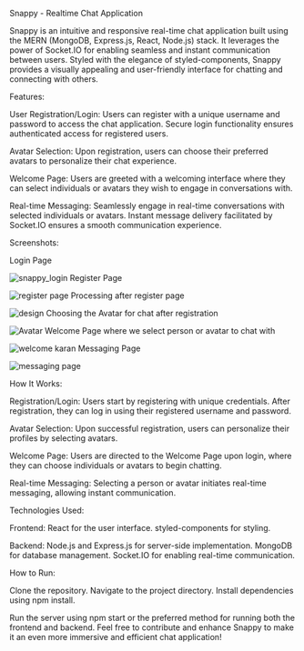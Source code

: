 
Snappy - Realtime Chat Application

Snappy is an intuitive and responsive real-time chat application built using the MERN (MongoDB, Express.js, React, Node.js) stack. It leverages the power of Socket.IO for enabling seamless and instant communication between users. Styled with the elegance of styled-components, Snappy provides a visually appealing and user-friendly interface for chatting and connecting with others.

Features:

User Registration/Login:
Users can register with a unique username and password to access the chat application.
Secure login functionality ensures authenticated access for registered users.

Avatar Selection:
Upon registration, users can choose their preferred avatars to personalize their chat experience.

Welcome Page:
Users are greeted with a welcoming interface where they can select individuals or avatars they wish to engage in conversations with.

Real-time Messaging:
Seamlessly engage in real-time conversations with selected individuals or avatars.
Instant message delivery facilitated by Socket.IO ensures a smooth communication experience.


Screenshots:

Login Page

![snappy_login](https://github.com/Jaspreet2001/Snappy/assets/78601370/ebe13179-de64-4810-a75b-2d268f3985c9)
Register Page

![register page](https://github.com/Jaspreet2001/Snappy/assets/78601370/f6a1b2d0-8d59-4579-bff3-e5623c5224e7)
Processing after register page

![design](https://github.com/Jaspreet2001/Snappy/assets/78601370/1e252b0d-dc06-488d-938c-3082f9e90bf1)
Choosing the Avatar for chat after registration

![Avatar](https://github.com/Jaspreet2001/Snappy/assets/78601370/0d6f0ef6-bc71-4f2b-a475-82b57e442c7e)
Welcome Page where we select person or avatar to chat with

![welcome karan](https://github.com/Jaspreet2001/Snappy/assets/78601370/d4584c1a-3bb3-486a-a4e2-87187ac07aa4)
Messaging Page 

![messaging page](https://github.com/Jaspreet2001/Snappy/assets/78601370/8c1a7d1d-8a9a-4a53-8bf5-92c2b00a6b12)

How It Works:

Registration/Login:
Users start by registering with unique credentials.
After registration, they can log in using their registered username and password.

Avatar Selection:
Upon successful registration, users can personalize their profiles by selecting avatars.

Welcome Page:
Users are directed to the Welcome Page upon login, where they can choose individuals or avatars to begin chatting.

Real-time Messaging:
Selecting a person or avatar initiates real-time messaging, allowing instant communication.

Technologies Used:

Frontend:
React for the user interface.
styled-components for styling.

Backend:
Node.js and Express.js for server-side implementation.
MongoDB for database management.
Socket.IO for enabling real-time communication.

How to Run:

Clone the repository.
Navigate to the project directory.
Install dependencies using npm install.

Run the server using npm start or the preferred method for running both the frontend and backend.
Feel free to contribute and enhance Snappy to make it an even more immersive and efficient chat application!

